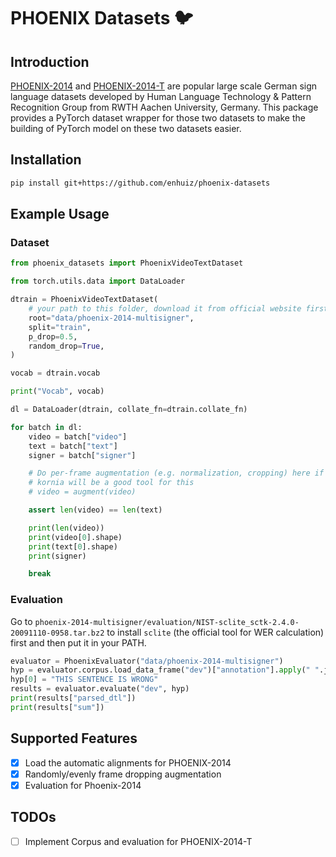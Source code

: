 # PHOENIX Datasets 🐦

## Introduction

[PHOENIX-2014](https://www-i6.informatik.rwth-aachen.de/~koller/RWTH-PHOENIX/) and [PHOENIX-2014-T](https://www-i6.informatik.rwth-aachen.de/~koller/RWTH-PHOENIX-2014-T/) are popular large scale German sign language datasets developed by Human Language Technology & Pattern Recognition Group from RWTH Aachen University, Germany. This package provides a PyTorch dataset wrapper for those two datasets to make the building of PyTorch model on these two datasets easier.

## Installation

```bash
pip install git+https://github.com/enhuiz/phoenix-datasets
```

## Example Usage

### Dataset

```python
from phoenix_datasets import PhoenixVideoTextDataset

from torch.utils.data import DataLoader

dtrain = PhoenixVideoTextDataset(
    # your path to this folder, download it from official website first.
    root="data/phoenix-2014-multisigner",
    split="train",
    p_drop=0.5,
    random_drop=True,
)

vocab = dtrain.vocab

print("Vocab", vocab)

dl = DataLoader(dtrain, collate_fn=dtrain.collate_fn)

for batch in dl:
    video = batch["video"]
    text = batch["text"]
    signer = batch["signer"]

    # Do per-frame augmentation (e.g. normalization, cropping) here if needed.
    # kornia will be a good tool for this
    # video = augment(video)

    assert len(video) == len(text)

    print(len(video))
    print(video[0].shape)
    print(text[0].shape)
    print(signer)

    break
```

### Evaluation

Go to `phoenix-2014-multisigner/evaluation/NIST-sclite_sctk-2.4.0-20091110-0958.tar.bz2` to install `sclite` (the official tool for WER calculation) first and then put it in your PATH.

```python
evaluator = PhoenixEvaluator("data/phoenix-2014-multisigner")
hyp = evaluator.corpus.load_data_frame("dev")["annotation"].apply(" ".join).tolist()
hyp[0] = "THIS SENTENCE IS WRONG"
results = evaluator.evaluate("dev", hyp)
print(results["parsed_dtl"])
print(results["sum"])
```

## Supported Features

- [x] Load the automatic alignments for PHOENIX-2014
- [x] Randomly/evenly frame dropping augmentation
- [x] Evaluation for Phoenix-2014

## TODOs

- [ ] Implement Corpus and evaluation for PHOENIX-2014-T
